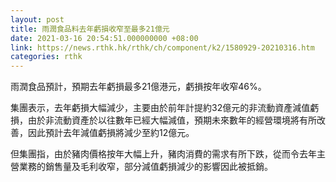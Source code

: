 ```yaml
---
layout: post
title: 雨潤食品料去年虧損收窄至最多21億元
date: 2021-03-16 20:54:51.000000000 +08:00
link: https://news.rthk.hk/rthk/ch/component/k2/1580929-20210316.htm
categories: rthk
---
```


雨潤食品預計，預期去年虧損最多21億港元，虧損按年收窄46%。

集團表示，去年虧損大幅減少，主要由於前年計提約32億元的非流動資產減值虧損，由於非流動資產於以往數年已經大幅減值，預期未來數年的經營環境將有所改善，因此預計去年減值虧損將減少至約12億元。

但集團指，由於豬肉價格按年大幅上升，豬肉消費的需求有所下跌，從而令去年主營業務的銷售量及毛利收窄，部分減值虧損減少的影響因此被抵銷。
